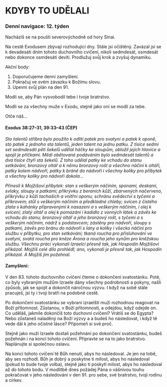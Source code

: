 # KDYBY TO UDĚLALI

### Denní navigace: 12. týden

Nacházíš se na poušti severovýchodně od hory Sinai.

Na cestě Exodusem zbývají rozhodující dny. Stále jsi očištěný. Zavázal jsi se k devadesáti dním tohoto duchovního cvičení, nikoli sedmdesát, osmdesát nebo dokonce osmdesáti devíti. Prodlužuj svůj krok a zvyšuj dynamiku.

Akční body:
1. Doporučujeme denní zamyšlení.
2. Pokračuj ve svém závazku k Božímu slovu.
3. Upevni svůj plán na den 91.

Modli se, aby Pán vysvobodil tebe i tvoje bratrstvo.

Modli se za všechny muže v Exodu, stejně jako oni se modlí za tebe.

Otče náš...

#### Exodus 38:27–31, 39:33–43 (ČEP)
*Sto talentů stříbra bylo použito k odlití patek pro svatyni a patek k oponě, sto patek z jednoho sta talentů, jeden talent na jednu patku. Z tisíce sedmi set sedmdesáti pěti šekelů udělal háčky ke sloupům, obložil jejich hlavice a spojil je příčkami. Mědi obětované podáváním bylo sedmdesát talentů a dva tisíce čtyři sta šekelů. Z toho udělal patky ke vchodu do stanu setkávání, bronzový oltář a k němu bronzový rošt a všechno náčiní k oltáři, patky kolem nádvoří, patky k bráně do nádvoří i všechny kolíky pro příbytek a všechny kolíky pro nádvoří dokola...*

*Přinesli k Mojžíšovi příbytek: stan s veškerým náčiním, sponami, deskami, svlaky, sloupy a patkami; přikrývku z beraních kůží, zbarvených načerveno, přikrývku z kůží tachaších a vnitřní oponu; schránu svědectví s tyčemi a příkrovem; stůl s veškerým náčiním a předkladné chleby; svícen z čistého zlata s kahánky připravenými k nasazení a s veškerým náčiním, i olej k svícení; zlatý oltář a olej k pomazání i kadidlo z vonných látek a závěs ke vchodu do stanu; bronzový oltář a jeho bronzový rošt, s tyčemi a s veškerým náčiním, nádrž s podstavcem; zástěny pro nádvoří, sloupy s patkami, závěs pro bránu do nádvoří s lany a kolíky i všecko náčiní pro službu v příbytku, pro stan setkávání; tkaná roucha pro přisluhování ve svatyni, svatá roucha pro kněze Árona a roucha jeho synům pro kněžskou službu. Všechnu práci vykonali Izraelci přesně tak, jak Hospodin Mojžíšovi přikázal. Mojžíš celé dílo prohlédl; ano, vykonali je přesně tak, jak Hospodin přikázal. A Mojžíš jim požehnal.*

#### Zamyšlení:
V den 83. tohoto duchovního cvičení čteme o dokončení svatostánku. Poté, co byly vybraným mužům Izraele dány všechny podrobnosti a pokyny, našli způsob, jak se spojit a dokončit náročnou výzvu. I když na sobě stále pracuješ, jsi ty i tvoji bratři na podobné cestě.

Po dokončení svatostánku se vybraní izraelští muži rozhodnou reagovat na Boží přítomnost. Zůstanou, v Boží přítomnosti, a odejdou, když odejde on. Co uděláš, jakmile dokončíš toto duchovní cvičení? Vrátíš se do Egypta? Nebo zůstaneš naladěný na Boží výzvy a a budeš ho následovat, i když tě vede dál k jeho očistné lásce? Připomeň si své proč.

Stejně jako muži Izraele dostali požehnání po dokončení svatostánku, budeš požehnán i na konci tohoto cvičení. Připravte se na to jako bratrstvo. Naplánujte si společnou oslavu.

Na konci tohoto cvičení tě Bůh nenutí, abys ho následoval. Je jen na tobě, aby ses rozhodl. Bůh je dobrý a poskytne ti milost, abys ho následoval (pokud to bude tvoje volba), stejně jako ti poskytl milost, abys ho následoval až do tohoto bodu. V modlitbě dnes požádej Pána o vášnivou touhu pokračovat v jeho následování v den 91. pro sebe, své bratrstvo, tvoji rodinu a církev.
